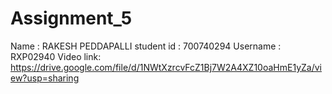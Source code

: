 # Assignment_5
Name : RAKESH PEDDAPALLI 
student id : 700740294
Username : RXP02940
Video link: https://drive.google.com/file/d/1NWtXzrcvFcZ1Bj7W2A4XZ10oaHmE1yZa/view?usp=sharing

